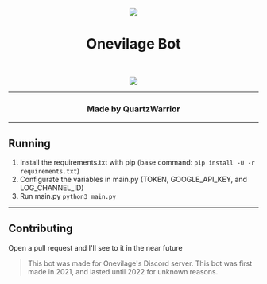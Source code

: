 <p align="center">
<img src="https://cdn.discordapp.com/banners/822525128306196500/a_2df5030b3f00cee8ee0b969524b38f3f.gif?size=4096" />
</p>
<h1 align="center"> Onevilage Bot</h1><br>
<p align="center">
<img src="https://cdn.discordapp.com/icons/822525128306196500/a_cb472b09849630efe1ef64a876ca8c7e.gif?size=4096" />
</p>

---
<h3 align="center"> Made by QuartzWarrior </h3>

---

## Running

1. Install the requirements.txt with pip (base command: `pip install -U -r requirements.txt`)
2. Configurate the variables in main.py (TOKEN, GOOGLE_API_KEY, and LOG_CHANNEL_ID)
3. Run main.py `python3 main.py`

---

## Contributing

Open a pull request and I'll see to it in the near future

> This bot was made for Onevilage's Discord server. This bot was first made in 2021, and lasted until 2022 for unknown reasons.
